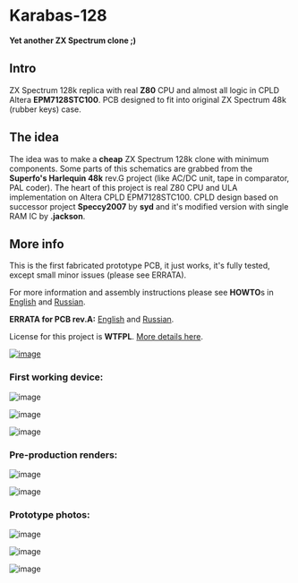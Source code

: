 # Karabas-128

**Yet another ZX Spectrum clone ;)**

## Intro

ZX Spectrum 128k replica with real **Z80** CPU and almost all logic in CPLD Altera **EPM7128STC100**. PCB designed to fit into original ZX Spectrum 48k (rubber keys) case.

## The idea

The idea was to make a **cheap** ZX Spectrum 128k clone with minimum components. Some parts of this schematics are grabbed from the **Superfo's Harlequin 48k** rev.G project (like AC/DC unit, tape in comparator, PAL coder). The heart of this project is real Z80 CPU and ULA implementation on Altera CPLD EPM7128STC100. CPLD design based on successor project **Speccy2007** by **syd** and it's modified version with single RAM IC by **.jackson**.

## More info

This is the first fabricated prototype PCB, it just works, it's fully tested, except small minor issues (please see ERRATA). 

For more information and assembly instructions please see **HOWTO**s in [English](https://github.com/andykarpov/karabas-128/blob/master/HOWTO-en.md) and [Russian](https://github.com/andykarpov/karabas-128/blob/master/HOWTO-ru.md).

**ERRATA for PCB rev.A:** [English](https://github.com/andykarpov/karabas-128/blob/master/ERRATA-revA-en.md) and [Russian](https://github.com/andykarpov/karabas-128/blob/master/ERRATA-revA-ru.md).

License for this project is **WTFPL**. [More details here](https://github.com/andykarpov/karabas-128/blob/master/LICENSE.md).


[![image](https://statics3.seeedstudio.com/assets/img/fusion/gallery_page/gallery_bedge.png)
](https://www.seeedstudio.com/Karabas-128-rev-A-g-1008690)


### First working device:

![image](https://github.com/andykarpov/karabas-128/raw/master/docs/progress10.jpg)

![image](https://github.com/andykarpov/karabas-128/raw/master/docs/progress11.jpg)

![image](https://github.com/andykarpov/karabas-128/raw/master/docs/progress12.jpg)


### Pre-production renders:

![image](https://github.com/andykarpov/karabas-128/raw/master/docs/progress9.png)

![image](https://github.com/andykarpov/karabas-128/raw/master/docs/progress8.png)


### Prototype photos:

![image](https://github.com/andykarpov/karabas-128/raw/master/docs/progress6.jpg)

![image](https://github.com/andykarpov/karabas-128/raw/master/docs/progress4.jpg)

![image](https://github.com/andykarpov/karabas-128/raw/master/docs/progress5.jpg)

